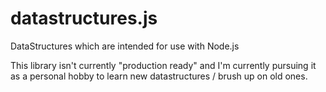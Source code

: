 datastructures.js
=================

DataStructures which are intended for use with Node.js

This library isn't currently "production ready" and I'm currently pursuing it as a personal hobby to learn new datastructures / brush up on old ones.
